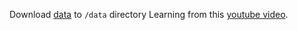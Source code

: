 Download [data](https://archive.ics.uci.edu/ml/machine-learning-databases/magic/magic04.data) to `/data` directory
Learning from this [youtube video](https://www.youtube.com/watch?v=i_LwzRVP7bg&t=2036s).